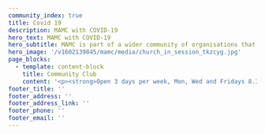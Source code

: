 ```yaml
---
community_index: true
title: Covid 19
description: MAMC with COVID-19
hero_text: MAMC with COVID-19
hero_subtitle: MAMC is part of a wider community of organisations that you can find out about here
hero_image: '/v1602139845/mamc/media/church_in_session_tkzcyg.jpg'
page_blocks:
  - template: content-block
    title: Community Club
    content: '<p><strong>Open 3 days per week, Mon, Wed and Fridays 8.30 - 3.00<strong></p><p>We are a Creative and Social space for people with lived experience of mental health issues/tangata whai ora. Offering a varied programme of creative and wellbeing activities.</p>'
footer_title: ''
footer_address: ''
footer_address_link: ''
footer_phone: ''
footer_email: ''
---
```

